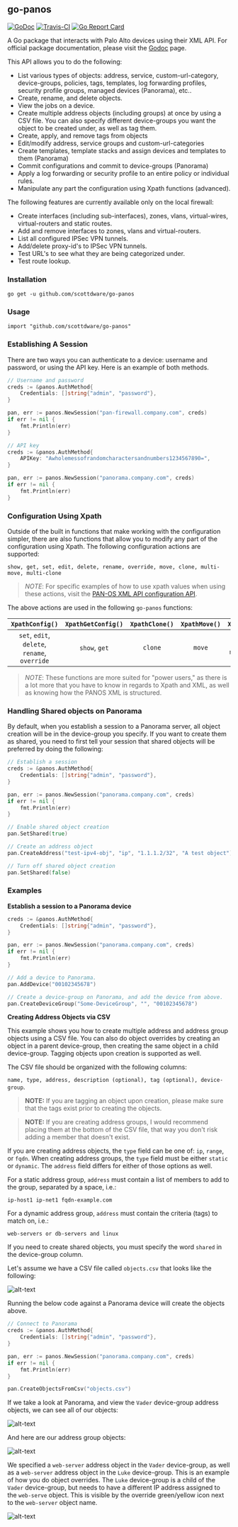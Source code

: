 ## go-panos
[![GoDoc](https://godoc.org/github.com/scottdware/go-panos?status.svg)](https://godoc.org/github.com/scottdware/go-panos) [![Travis-CI](https://travis-ci.org/scottdware/go-panos.svg?branch=master)](https://travis-ci.org/scottdware/go-panos) [![Go Report Card](https://goreportcard.com/badge/github.com/scottdware/go-panos)](https://goreportcard.com/report/github.com/scottdware/go-panos)

A Go package that interacts with Palo Alto devices using their XML API. For official package documentation, please visit the [Godoc][godoc-go-panos] page.

This API allows you to do the following:

* List various types of objects: address, service, custom-url-category, device-groups, policies, tags, templates, log forwarding profiles, security profile groups, managed devices (Panorama), etc..
* Create, rename, and delete objects.
* View the jobs on a device.
* Create multiple address objects (including groups) at once by using a CSV file. You can also specify different device-groups you want the object to be created under, as well as tag them.
* Create, apply, and remove tags from objects
* Edit/modify address, service groups and custom-url-categories
* Create templates, template stacks and assign devices and templates to them (Panorama)
* Commit configurations and commit to device-groups (Panorama)
* Apply a log forwarding or security profile to an entire policy or individual rules.
* Manipulate any part the configuration using Xpath functions (advanced).

The following features are currently available only on the local firewall:

* Create interfaces (including sub-interfaces), zones, vlans, virtual-wires, virtual-routers and static routes.
* Add and remove interfaces to zones, vlans and virtual-routers.
* List all configured IPSec VPN tunnels.
* Add/delete proxy-id's to IPSec VPN tunnels.
* Test URL's to see what they are being categorized under.
* Test route lookup.

### Installation

`go get -u github.com/scottdware/go-panos`

### Usage

`import "github.com/scottdware/go-panos"`

### Establishing A Session

There are two ways you can authenticate to a device: username and password, or using the API key. Here is an
example of both methods.

```Go
// Username and password
creds := &panos.AuthMethod{
    Credentials: []string{"admin", "password"},
}

pan, err := panos.NewSession("pan-firewall.company.com", creds)
if err != nil {
    fmt.Println(err)
}

// API key
creds := &panos.AuthMethod{
    APIKey: "Awholemessofrandomcharactersandnumbers1234567890=",
}

pan, err := panos.NewSession("panorama.company.com", creds)
if err != nil {
    fmt.Println(err)
}
```

### Configuration Using Xpath

Outside of the built in functions that make working with the configuration simpler, there are also functions that
allow you to modify any part of the configuration using Xpath. The following configuration actions are supported:

`show, get, set, edit, delete, rename, override, move, clone, multi-move, multi-clone`

> *NOTE*: For specific examples of how to use xpath values when using these actions, visit the [PAN-OS XML API configuration API][pan-xml-api-config].

The above actions are used in the following `go-panos` functions:

`XpathConfig()` | `XpathGetConfig()` | `XpathClone()` | `XpathMove()` | `XpathMulti()`
:---: | :---: | :---: | :---: | :---:
`set`, `edit`, `delete`, `rename`, `override` | `show`, `get` | `clone` | `move` | `multi-move`, `multi-clone`

> *NOTE*: These functions are more suited for "power users," as there is a lot more that you have to know in regards to
Xpath and XML, as well as knowing how the PANOS XML is structured.

### Handling Shared objects on Panorama

By default, when you establish a session to a Panorama server, all object creation will be in the 
device-group you specify. If you want to create them as shared, you need to first tell your session
that shared objects will be preferred by doing the following:

```Go
// Establish a session
creds := &panos.AuthMethod{
    Credentials: []string{"admin", "password"},
}

pan, err := panos.NewSession("panorama.company.com", creds)
if err != nil {
    fmt.Println(err)
}

// Enable shared object creation
pan.SetShared(true)

// Create an address object
pan.CreateAddress("test-ipv4-obj", "ip", "1.1.1.2/32", "A test object")

// Turn off shared object creation
pan.SetShared(false)
```

### Examples

**Establish a session to a Panorama device**

```Go
creds := &panos.AuthMethod{
    Credentials: []string{"admin", "password"},
}

pan, err := panos.NewSession("panorama.company.com", creds)
if err != nil {
    fmt.Println(err)
}

// Add a device to Panorama.
pan.AddDevice("00102345678")

// Create a device-group on Panorama, and add the device from above.
pan.CreateDeviceGroup("Some-DeviceGroup", "", "00102345678")
```

**Creating Address Objects via CSV**

This example shows you how to create multiple address and address group objects using a CSV file. You can also do object overrides
by creating an object in a parent device-group, then creating the same object in a child device-group. Tagging
objects upon creation is supported as well.

The CSV file should be organized with the following columns:

`name, type, address, description (optional), tag (optional), device-group`.

> **NOTE:** If you are tagging an object upon creation, please make sure that the tags exist prior to creating the objects.

> **NOTE:** If you are creating address groups, I would recommend placing them at the bottom of the CSV file, that way you don't risk adding a member that doesn't exist.

If you are creating address objects, the `type` field can be one of: `ip`, `range`, or `fqdn`. When creating address groups, the `type` field
must be either `static` or `dynamic`. The `address` field differs for either of those options as well.

For a static address group, `address` must contain a list of members to add to the group, separated by a space, i.e.:

`ip-host1 ip-net1 fqdn-example.com`

For a dynamic address group, `address` must contain the criteria (tags) to match on, i.e.:

`web-servers or db-servers and linux`

If you need to create shared objects, you must specify the word `shared` in the device-group column.

Let's assume we have a CSV file called `objects.csv` that looks like the following:

![alt-text](https://raw.githubusercontent.com/scottdware/images/master/csv.PNG "objects.csv")

<!-- ```
web-server,ip,10.255.255.1,,,Vader
file-server-shared,ip,1.1.1.1,,,shared
server-net-shared,ip,2.2.2.0/24,,,shared
vm-host,fqdn,server.company.com,,jedi,Vader
pc-net-range-shared,range,1.1.1.10-1.1.1.20,,,shared
db-server,ip,10.1.1.1,,,Vader
web-server,ip,5.5.5.5,,,Luke
server-network,ip,3.3.3.0/24,,,Vader
internet-access-group,static,web-server vm-host,,,Vader
block-bad-hosts,dynamic,bad-host or bad-site,,,Vader
data-centers,static,file-server-shared server-net-shared pc-net-range-shared,,,shared
``` -->

Running the below code against a Panorama device will create the objects above.

```Go
// Connect to Panorama
creds := &panos.AuthMethod{
    Credentials: []string{"admin", "password"},
}

pan, err := panos.NewSession("panorama.company.com", creds)
if err != nil {
    fmt.Println(err)
}

pan.CreateObjectsFromCsv("objects.csv")
```

If we take a look at Panorama, and view the `Vader` device-group address objects, we can see all of our objects:

![alt-text](https://raw.githubusercontent.com/scottdware/images/master/addresses.PNG "Vader device-group")

And here are our address group objects:

![alt-text](https://raw.githubusercontent.com/scottdware/images/master/address-groups.PNG "Vader device-group")

We specified a `web-server` address object in the `Vader` device-group, as well as a `web-server` address object in the `Luke` device-group. This is an example of how you do object overrides. The `Luke` device-group
is a child of the `Vader` device-group, but needs to have a different IP address assigned to the `web-serve` object. This is visible by the override green/yellow icon next to the `web-server` object name.

![alt-text](https://raw.githubusercontent.com/scottdware/images/master/override.PNG "Vader device-group")


[godoc-go-panos]: http://godoc.org/github.com/scottdware/go-panos
[license]: https://github.com/scottdware/go-panos/blob/master/LICENSE
[pan-xml-api-config]: https://www.paloaltonetworks.com/documentation/80/pan-os/xml-api/pan-os-xml-api-request-types/configuration-api
